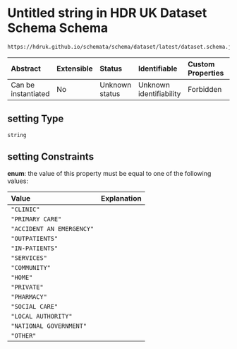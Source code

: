 # Untitled string in HDR UK Dataset Schema Schema

```txt
https://hdruk.github.io/schemata/schema/dataset/latest/dataset.schema.json#/definitions/setting
```



| Abstract            | Extensible | Status         | Identifiable            | Custom Properties | Additional Properties | Access Restrictions | Defined In                                                                                        |
| :------------------ | :--------- | :------------- | :---------------------- | :---------------- | :-------------------- | :------------------ | :------------------------------------------------------------------------------------------------ |
| Can be instantiated | No         | Unknown status | Unknown identifiability | Forbidden         | Allowed               | none                | [dataset.schema.json*](../../../schema/dataset/latest/dataset.schema.json "open original schema") |

## setting Type

`string`

## setting Constraints

**enum**: the value of this property must be equal to one of the following values:

| Value                     | Explanation |
| :------------------------ | :---------- |
| `"CLINIC"`                |             |
| `"PRIMARY CARE"`          |             |
| `"ACCIDENT AN EMERGENCY"` |             |
| `"OUTPATIENTS"`           |             |
| `"IN-PATIENTS"`           |             |
| `"SERVICES"`              |             |
| `"COMMUNITY"`             |             |
| `"HOME"`                  |             |
| `"PRIVATE"`               |             |
| `"PHARMACY"`              |             |
| `"SOCIAL CARE"`           |             |
| `"LOCAL AUTHORITY"`       |             |
| `"NATIONAL GOVERNMENT"`   |             |
| `"OTHER"`                 |             |
